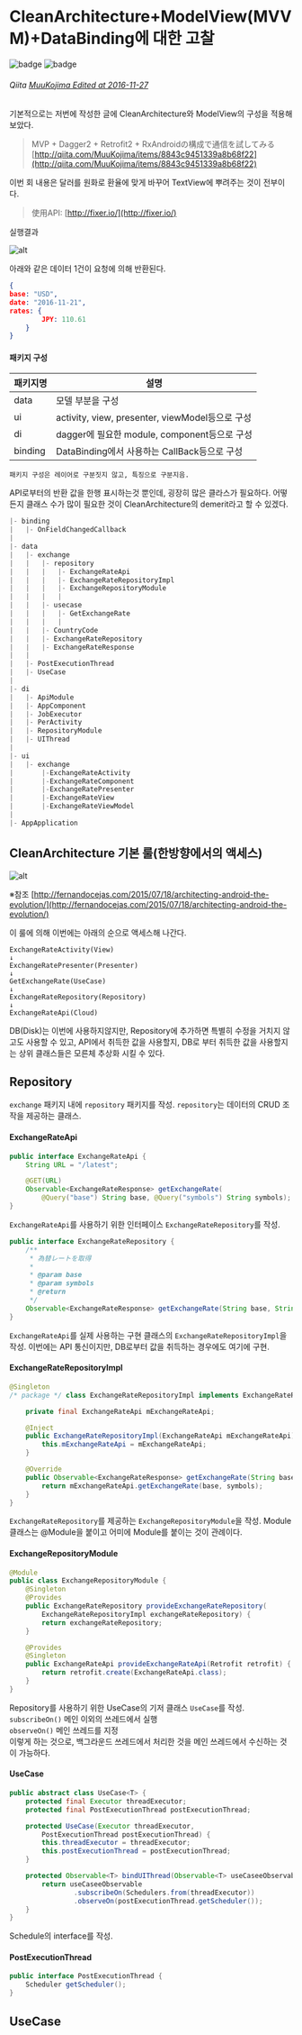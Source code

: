 CleanArchitecture+ModelView(MVVM)+DataBinding에 대한 고찰
=============

![badge](https://img.shields.io/badge/manasobi-RxJava-brightgreen.svg?style=flat-square) ![badge](https://img.shields.io/badge/manasobi-RxAndroid-yellowgreen.svg?style=flat-square)

###### Qiita [MuuKojima Edited at 2016-11-27](http://qiita.com/MuuKojima/items/5d20a1b6b558cb432010)

기본적으로는 저번에 작성한 글에 CleanArchitecture와 ModelView의 구성을 적용해보았다.

> MVP + Dagger2 + Retrofit2 + RxAndroidの構成で通信を試してみる
> [http://qiita.com/MuuKojima/items/8843c9451339a8b68f22](http://qiita.com/MuuKojima/items/8843c9451339a8b68f22)

이번 회 내용은 달러를 원화로 환율에 맞게 바꾸어 TextView에 뿌려주는 것이 전부이다.

> 使用API: [http://fixer.io/](http://fixer.io/)

실행결과

![alt](https://qiita-image-store.s3.amazonaws.com/0/33553/21fd96ad-2332-ab3f-3357-89002e0564f1.png)

아래와 같은 데이터 1건이 요청에 의해 반환된다.
```json
{
base: "USD",
date: "2016-11-21",
rates: {
        JPY: 110.61
    }
}
```

#### 패키지 구성
|패키지명|설명|
|---|---|
|data|모델 부분을 구성|
|ui|activity, view, presenter, viewModel등으로 구성|
|di|dagger에 필요한 module, component등으로 구성|
|binding|DataBinding에서 사용하는 CallBack등으로 구성|

`패키지 구성은 레이어로 구분짓지 않고, 특징으로 구분지음.`

API로부터의 반환 값을 한행 표시하는것 뿐인데, 굉장히 많은 클라스가 필요하다. 어떻든지 클래스 수가 많이 필요한 것이 CleanArchitecture의 demerit라고 할 수 있겠다.

```java
|- binding
|   |- OnFieldChangedCallback
|   
|- data
|   |- exchange
|   |   |- repository
|   |   |   |- ExchangeRateApi
|   |   |   |- ExchangeRateRepositoryImpl
|   |   |   |- ExchangeRepositoryModule
|   |   |   |
|   |   |- usecase
|   |   |   |- GetExchangeRate
|   |   |   |
|   |   |- CountryCode
|   |   |- ExchangeRateRepository
|   |   |- ExchangeRateResponse
|   |   
|   |- PostExecutionThread
|   |- UseCase
|   
|- di
|   |- ApiModule
|   |- AppComponent
|   |- JobExecutor
|   |- PerActivity
|   |- RepositoryModule
|   |- UIThread
|   
|- ui
|   |- exchange
|       |-ExchangeRateActivity
|       |-ExchangeRateComponent
|       |-ExchangeRatePresenter
|       |-ExchangeRateView
|       |-ExchangeRateViewModel
|
|- AppApplication
```

## CleanArchitecture 기본 룰(한방향에서의 액세스)

![alt](https://qiita-image-store.s3.amazonaws.com/0/33553/74d18a4b-0cbf-daf6-bbe3-cf1408c5ae5a.png)

※참조 [http://fernandocejas.com/2015/07/18/architecting-android-the-evolution/](http://fernandocejas.com/2015/07/18/architecting-android-the-evolution/)

이 룰에 의해 이번에는 아래의 순으로 액세스해 나간다.
```
ExchangeRateActivity(View)
↓
ExchangeRatePresenter(Presenter)
↓
GetExchangeRate(UseCase)
↓
ExchangeRateRepository(Repository)
↓
ExchangeRateApi(Cloud)
```

DB(Disk)는 이번에 사용하지않지만, Repository에 추가하면 특별히 수정을 거치지 않고도 사용할 수 있고, API에서 취득한 값을 사용할지, DB로 부터 취득한 값을 사용할지는 상위 클래스들은 모른체 추상화 시킬 수 있다.

## Repository
`exchange` 패키지 내에 `repository` 패키지를 작성. `repository`는 데이터의 CRUD 조작을 제공하는 클래스.

#### ExchangeRateApi
```java
public interface ExchangeRateApi {
    String URL = "/latest";

    @GET(URL)
    Observable<ExchangeRateResponse> getExchangeRate(
        @Query("base") String base, @Query("symbols") String symbols);
}
```

`ExchangeRateApi`를 사용하기 위한 인터페이스 `ExchangeRateRepository`를 작성.
```java
public interface ExchangeRateRepository {
    /**
     * 為替レートを取得
     *
     * @param base
     * @param symbols
     * @return
     */
    Observable<ExchangeRateResponse> getExchangeRate(String base, String symbols);
}
```

`ExchangeRateApi`를 실제 사용하는 구현 클래스의 `ExchangeRateRepositoryImpl`을 작성. 이번에는 API 통신이지만, DB로부터 값을 취득하는 경우에도 여기에 구현.

#### ExchangeRateRepositoryImpl
```java
@Singleton
/* package */ class ExchangeRateRepositoryImpl implements ExchangeRateRepository {

    private final ExchangeRateApi mExchangeRateApi;

    @Inject
    public ExchangeRateRepositoryImpl(ExchangeRateApi mExchangeRateApi) {
        this.mExchangeRateApi = mExchangeRateApi;
    }

    @Override
    public Observable<ExchangeRateResponse> getExchangeRate(String base, String symbols) {
        return mExchangeRateApi.getExchangeRate(base, symbols);
    }
}
```

`ExchangeRateRepository`를 제공하는 `ExchangeRepositoryModule`을 작성. Module 클래스는 @Module을 붙이고 어미에 Module를 붙이는 것이 관례이다. 

#### ExchangeRepositoryModule
```java
@Module
public class ExchangeRepositoryModule {
    @Singleton
    @Provides
    public ExchangeRateRepository provideExchangeRateRepository(
        ExchangeRateRepositoryImpl exchangeRateRepository) {
        return exchangeRateRepository;
    }

    @Provides
    @Singleton
    public ExchangeRateApi provideExchangeRateApi(Retrofit retrofit) {
        return retrofit.create(ExchangeRateApi.class);
    }
}
```

Repository를 사용하기 위한 UseCase의 기저 클래스 `UseCase`를 작성.<br>
`subscribeOn()` 메인 이외의 쓰레드에서 실행<br>
`observeOn()` 메인 쓰레드를 지정<br>
이렇게 하는 것으로, 백그라운드 쓰레드에서 처리한 것을 메인 쓰레드에서 수신하는 것이 가능하다.

#### UseCase
```java
public abstract class UseCase<T> {
    protected final Executor threadExecutor;
    protected final PostExecutionThread postExecutionThread;

    protected UseCase(Executor threadExecutor, 
        PostExecutionThread postExecutionThread) {
        this.threadExecutor = threadExecutor;
        this.postExecutionThread = postExecutionThread;
    }

    protected Observable<T> bindUIThread(Observable<T> useCaseeObservable) {
        return useCaseeObservable
                .subscribeOn(Schedulers.from(threadExecutor))
                .observeOn(postExecutionThread.getScheduler());
    }
}
```

Schedule의 interface를 작성.

#### PostExecutionThread
```java
public interface PostExecutionThread {
    Scheduler getScheduler();
}
```

## UseCase











